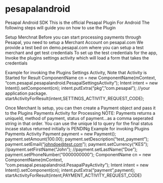 # pesapalandroid
Pesapal Android SDK
This is the official Pesapal Plugin For Android The following steps will guide you on how to use the Plugin

Setup Merchnat 
    Before you can start processing payments through Pesapal, you need to setup a Merchant Account on pesapal.com We provide a test bed on demo.pesapal.com where you can setup a test merchant and get test credentials
    To set up the test credentials for the app, Invoke the plugins settings activity which will load a form that takes the credentials

Example for invoking the Plugins Settings Activity, 
  Note that Activity is Started for Result 
  ComponentName cn = new ComponentName(mContext, “com.pesapal.pesapalandroid.PesapalSettingsActivity”); 
  Intent intent = new Intent().setComponent(cn); intent.putExtra(“pkg”,”com.pesapal”); //your application package.
  startActivityForResult(intent,SETTINGS_ACTIVITY_REQUEST_CODE);

Once Merchant Is setup, you can then create a Payment object and pass it to the Plugins Payments Activity for Processing
NOTE: Payments returns a uniqueId, method of payment, status of payment…as a comma seperated string in that order. 
You can use the unique Id to query for the final status incase status returned initially is PENDINg 
Example for invoking Plugins Payments Activity 
Payment payment = new Payment(); 
payment.setAmount(100.00); 
payment.setDescription(“test_payment”); 
payment.setEmail(“johndoe@test.com”); 
payment.setCurrency(“KES”); 
//payment.setFirstName(“John”); 
//payment.setLastName(“Doe”); 
payment.setPhoneNumber(“0000000000”); 
ComponentName cn = new ComponentName(mContext, “com.pesapal.pesapalandroid.PesapalPayActivity”); 
Intent intent = new Intent().setComponent(cn); intent.putExtra(“payment”,payment); startActivityForResult(intent,PAYMENT_ACTIVITY_REQUEST_CODE)
